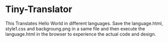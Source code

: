 # Tiny-Translator
This Translates Hello World in different languages.
Save the language.html, style1.css and backgroung.png in a same file and then execute the language.html in the browser to experience the actual code and design.
